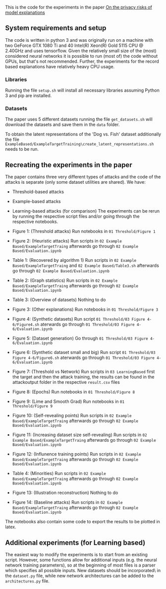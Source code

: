 This is the code for the experiments in the paper [On the privacy risks of model explanations](https://dl.acm.org/doi/abs/10.1145/3461702.3462533)

## System requirements and setup
The code is written in python 3 and was originally run on a machine with two GeForce GTX 1080 Ti 
and 40 Intel(R) Xeon(R) Gold 5115 CPU @ 2.40GHz and uses tensorflow. Given the relatively small size 
of the (most) considered neural networks it is possible to run (most of) the code without GPUs, but that's not 
recommended.
Further, the experiments for the record based explanations have relatively heavy CPU usage.

### Libraries
Running the file `setup.sh` will install all necessary libraries assuming Python 3 and pip are installed. 

### Datasets
The paper uses 5 different datasets running the file `get_datasets.sh` will download the datasets 
and save them in the `data` folder.

To obtain the latent representations of the 'Dog vs. Fish' dataset additionally the file 
`ExampleBased/ExampleTargetTraining\create_latent_representations.sh` needs to be run.

## Recreating the experiments in the paper
The paper contains three very different types of attacks and the code of the attacks is separate (only some dataset utilities are shared).
We have:
- Threshold-based attacks
- Example-based attacks
- Learning-based attacks (for comparison)
The experiments can be rerun by running the respective script files and/or going through the respective notebooks. 

- Figure  1: (Threshold attacks)  Run notebooks in `01 Threshold/Figure 1`
- Figure  2: (Heuristic attacks) Run scripts in `02 Example Based/ExampleTargetTraing` afterwards go through `02 Example Based/Evaluation.ipynb` 
- Table   1: (Recovered by algorithm 1) Run scripts in `02 Example Based/ExampleTargetTraing` and `02 Example Based/Table3.sh`  afterwards go through `02 Example Based/Evaluation.ipynb` 
- Table   2: (Graph statistics) Run scripts in `02 Example Based/ExampleTargetTraing` afterwards go through `02 Example Based/Evaluation.ipynb` 
- Table   3: (Overview of datasets) Nothing to do
- Figure  3: (Other explanations)  Run notebooks in `01 Threshold/Figure 3`
- Figure  4: (Synthetic datasets) Run script `01 Threshold/03 Figure 4-6/Figure4.sh`  aterwards go through `01 Threshold/03 Figure 4-6/Evaluation.ipynb` 
- Figure  5: (Dataset generation) Go through `01 Threshold/03 Figure 4-6/Evaluation.ipynb` 
- Figure  6: (Synthetic dataset small and big) Run script `01 Threshold/03 Figure 4-6/Figure6.sh`  aterwards go through `01 Threshold/03 Figure 4-6/Evaluation.ipynb` 
- Figure  7: (Threshold vs Network) Run scripts in `03 LearningBased` first the target and then the attack training, the results can be found in the attackoutput folder in the respective `result.csv` files
- Figure  8: (Epochs) Run notebooks in `01 Threshold/Figure 8`
- Figure  9: (Lime and Smooth Grad) Run notebooks in `01 Threshold/Figure 9`
- Figure 10: (Self-revealing points) Run scripts in `02 Example Based/ExampleTargetTraing` afterwards go through `02 Example Based/Evaluation.ipynb` 
- Figure 11: (Increasing dataset size self-revealing) Run scripts in `02 Example Based/ExampleTargetTraing` afterwards go through `02 Example Based/Evaluation.ipynb` 
- Figure 12: (Influnence training points) Run scripts in `02 Example Based/ExampleTargetTraing` afterwards go through `02 Example Based/Evaluation.ipynb` 
- Table   4: (Minorities) Run scripts in `02 Example Based/ExampleTargetTraing` afterwards go through `02 Example Based/Evaluation.ipynb` 
- Figure 13: (Illustration reconstruction) Nothing to do
- Figure 14: (Baseline attacks) Run scripts in `02 Example Based/ExampleTargetTraing` afterwards go through `02 Example Based/Evaluation.ipynb` 

The notebooks also contain some code to export the results to be plotted in latex.
## Additional experiments (for Learning based)
The easiest way to modify the experiments is to start from an existing script. However, some functions 
allow for additional inputs (e.g. the neural network training parameters), so at the beginning of most files 
is a parser which specifies all possible inputs. New datasets should be incorporated\ in the `dataset.py` file,
while new network architectures can be added to the `architectures.py` file. 